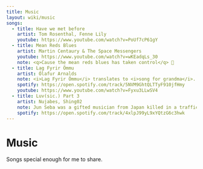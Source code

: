 ```yaml
---
title: Music
layout: wiki/music
songs:
  - title: Have we met before
    artist: Tom Rosenthal, Fenne Lily
    youtube: https://www.youtube.com/watch?v=PoUf7cP61gY
  - title: Mean Reds Blues
    artist: Martin Centaury & The Space Messengers
    youtube: https://www.youtube.com/watch?v=wKEadqLs_30
    note: <q>Cause the mean reds blues has taken control</q> 🎵
  - title: Lag Fyrir Ömmu
    artist: Ólafur Arnalds
    note: <i>Lag Fyrir Ömmu</i> translates to <i>song for grandma</i>. The artist calls it <q>a tribute to an amazing person and a good friend who I miss dearly</q>.
    spotify: https://open.spotify.com/track/5NVM9GhtQLTTyF910jfHmy
    youtube: https://www.youtube.com/watch?v=Fyxu3LLwSV4
  - title: Luv(sic.) Part 3
    artist: Nujabes, Shing02
    note: Jun Seba was a gifted musician from Japan killed in a traffic collision at age 36. He created Luv(sic.) as a hexalogy with Shing02 who finished the series after Seba's death.
    spotify: https://open.spotify.com/track/4xlpJ99yL9xYQtzG6c3hwk
---
```


# Music

Songs special enough for me to share.

